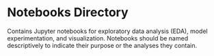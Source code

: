 # Notebooks Directory

Contains Jupyter notebooks for exploratory data analysis (EDA), model experimentation, and visualization. Notebooks should be named descriptively to indicate their purpose or the analyses they contain.

